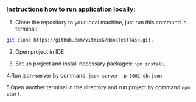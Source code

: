 ### Instructions how to run application locally:

1. Clone the repository to your local machine, just run this command in terminal:

``` bash
git clone https://github.com/vitmixG/BookTestTask.git.
```

2. Open project in IDE.

  3. Set up project and install necessary packages: ```npm install```.

  4.Run json-server by command: ```json-server -p 3001 db.json```.

  5.Open another terminal in the directory and run project by command:```npm start```.
